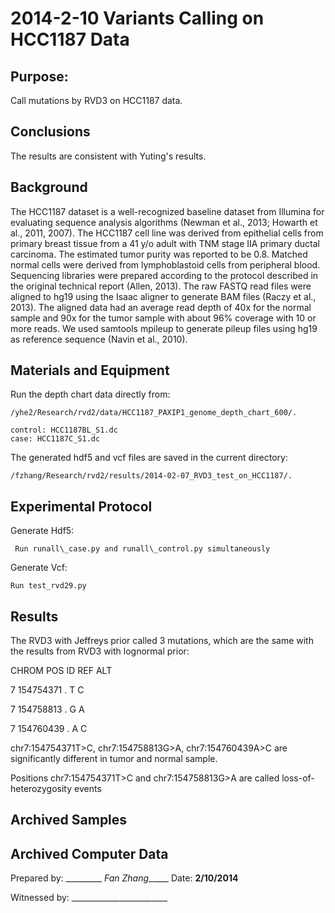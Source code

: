 2014-2-10 Variants Calling on HCC1187 Data 
=============

Purpose: 
---------------------
Call mutations by RVD3 on HCC1187 data.

Conclusions
-----------------
The results are consistent with Yuting's results.


Background
-----------------
The HCC1187 dataset is a well-recognized baseline dataset from
Illumina for evaluating sequence analysis algorithms (Newman
et al., 2013; Howarth et al., 2011, 2007). The HCC1187 cell line
was derived from epithelial cells from primary breast tissue from a
41 y/o adult with TNM stage IIA primary ductal carcinoma. The
estimated tumor purity was reported to be 0.8. Matched normal
cells were derived from lymphoblastoid cells from peripheral blood.
Sequencing libraries were prepared according to the protocol described
in the original technical report (Allen, 2013). The raw FASTQ
read files were aligned to hg19 using the Isaac aligner to generate
BAM files (Raczy et al., 2013). The aligned data had an average
read depth of 40x for the normal sample and 90x for the tumor
sample with about 96% coverage with 10 or more reads. We used
samtools mpileup to generate pileup files using hg19 as reference
sequence (Navin et al., 2010).

Materials and Equipment
------------------------------
Run the depth chart data directly from: 

	/yhe2/Research/rvd2/data/HCC1187_PAXIP1_genome_depth_chart_600/. 

	control: HCC1187BL_S1.dc
	case: HCC1187C_S1.dc 

The generated hdf5 and vcf files are saved in the current directory: 

	/fzhang/Research/rvd2/results/2014-02-07_RVD3_test_on_HCC1187/.


Experimental Protocol
---------------------------
Generate Hdf5:
	
	 Run runall\_case.py and runall\_control.py simultaneously 

Generate Vcf: 

	Run test_rvd29.py  

Results
-----------------
The RVD3 with Jeffreys prior called 3 mutations, which are the same with the results from RVD3 with lognormal prior:

CHROM	POS		ID	REF	ALT	

7	154754371	.	T	C	

7	154758813	.	G	A	

7	154760439	.	A	C	

chr7:154754371T>C, chr7:154758813G>A, chr7:154760439A>C
are significantly different in tumor and normal sample.

Positions chr7:154754371T>C and
chr7:154758813G>A are called loss-of-heterozygosity events
	
Archived Samples
-------------------------


Archived Computer Data
------------------------------



Prepared by: _________ _Fan Zhang______ Date: ____________2/10/2014____________


Witnessed by: ________________________
